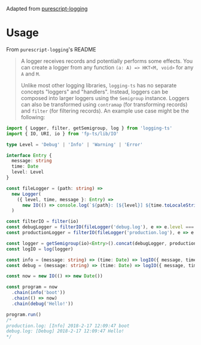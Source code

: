 Adapted from [purescript-logging](https://github.com/rightfold/purescript-logging)

# Usage

From `purescript-logging`'s README

> A logger receives records and potentially performs some effects. You can create a logger from any function `(a: A) =>
> HKT<M, void>` for any `A` and `M`.
>
> Unlike most other logging libraries, `logging-ts` has no separate concepts "loggers" and "handlers". Instead, loggers
> can be composed into larger loggers using the `Semigroup` instance. Loggers can also be transformed using `contramap`
> (for transforming records) and `filter` (for filtering records). An example use case might be the following:

```ts
import { Logger, filter, getSemigroup, log } from 'logging-ts'
import { IO, URI, io } from 'fp-ts/lib/IO'

type Level = 'Debug' | 'Info' | 'Warning' | 'Error'

interface Entry {
  message: string
  time: Date
  level: Level
}

const fileLogger = (path: string) =>
  new Logger(
    ({ level, time, message }: Entry) =>
      new IO(() => console.log(`${path}: [${level}] ${time.toLocaleString()} ${message}`))
  )

const filterIO = filter(io)
const debugLogger = filterIO(fileLogger('debug.log'), e => e.level === 'Debug')
const productionLogger = filterIO(fileLogger('production.log'), e => e.level !== 'Debug')

const logger = getSemigroup(io)<Entry>().concat(debugLogger, productionLogger)
const logIO = log(logger)

const info = (message: string) => (time: Date) => logIO({ message, time, level: 'Info' })
const debug = (message: string) => (time: Date) => logIO({ message, time, level: 'Debug' })

const now = new IO(() => new Date())

const program = now
  .chain(info('boot'))
  .chain(() => now)
  .chain(debug('Hello!'))

program.run()
/*
production.log: [Info] 2018-2-17 12:09:47 boot
debug.log: [Debug] 2018-2-17 12:09:47 Hello!
*/
```

